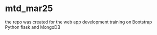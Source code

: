 # mtd_mar25
the repo was created for the web app development training on Bootstrap Python flask and MongoDB
